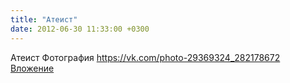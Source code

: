 ```yaml
---
title: "Атеист"
date: 2012-06-30 11:33:00 +0300
---
```


Атеист
Фотография
<a class="vk-attach" href="https://vk.com/photo-29369324_282178672">https://vk.com/photo-29369324_282178672</a>
<a class="vk-attach" href="https://vk.com/photo-29369324_282178672">Вложение</a>
